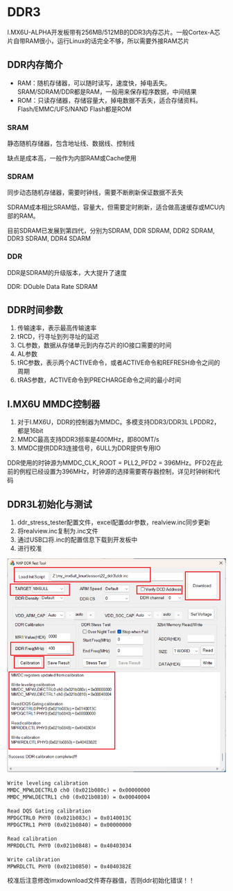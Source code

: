 # DDR3

I.MX6U-ALPHA开发板带有256MB/512MB的DDR3内存芯片。一般Cortex-A芯片自带RAM很小，运行Linux的话完全不够，所以需要外接RAM芯片

## DDR内存简介

- RAM：随机存储器，可以随时读写，速度快，掉电丢失。SRAM/SDRAM/DDR都是RAM，一般用来保存程序数据，中间结果
- ROM：只读存储器，存储容量大，掉电数据不丢失，适合存储资料。Flash/EMMC/UFS/NAND Flash都是ROM

### SRAM

静态随机存储器，包含地址线、数据线、控制线

缺点是成本高，一般作为内部RAM或Cache使用

### SDRAM

同步动态随机存储器，需要时钟线，需要不断刷新保证数据不丢失

SDRAM成本相比SRAM低，容量大，但需要定时刷新，适合做高速缓存或MCU内部的RAM。

目前SDRAM已发展到第四代，分别为SDRAM, DDR SDRAM, DDR2 SDRAM, DDR3 SDRAM, DDR4 SDARM

### DDR

DDR是SDRAM的升级版本，大大提升了速度

DDR: DOuble Data Rate SDRAM

## DDR时间参数

1. 传输速率，表示最高传输速率
2. tRCD，行寻址到列寻址的延迟
3. CL参数，数据从存储单元到内存芯片的IO接口需要的时间
4. AL参数
5. tRC参数，表示两个ACTIVE命令，或者ACTIVE命令和REFRESH命令之间的周期
6. tRAS参数，ACTIVE命令到PRECHARGE命令之间的最小时间

## I.MX6U MMDC控制器

1. 对于I.MX6U，DDR的控制器为MMDC。多模支持DDR3/DDR3L LPDDR2，都是16bit
2. MMDC最高支持DDR3频率是400MHz，即800MT/s
3. MMDC提供DDR3连接信号，6ULL为DDR提供专用IO

DDR使用的时钟源为MMDC_CLK_ROOT = PLL2_PFD2 = 396MHz。PFD2在此前的例程已经设置为396MHz，时钟源的选择需要寄存器控制，详见时钟树和代码

## DDR3L初始化与测试

1. ddr_stress_tester配置文件，excel配置ddr参数，realview.inc同步更新
2. 将realview.inc复制为.inc文件
3. 通过USB口将.inc的配置信息下载到开发板中
4. 进行校准

![ddr3](https://github.com/sybc120404/image4md/blob/main/ddr3.png)

```
Write leveling calibration
MMDC_MPWLDECTRL0 ch0 (0x021b080c) = 0x00000000
MMDC_MPWLDECTRL1 ch0 (0x021b0810) = 0x00040004

Read DQS Gating calibration
MPDGCTRL0 PHY0 (0x021b083c) = 0x0140013C
MPDGCTRL1 PHY0 (0x021b0840) = 0x00000000

Read calibration
MPRDDLCTL PHY0 (0x021b0848) = 0x40403034

Write calibration
MPWRDLCTL PHY0 (0x021b0850) = 0x4040382E
```

校准后注意修改imxdownload文件寄存器值，否则ddr初始化错误！！